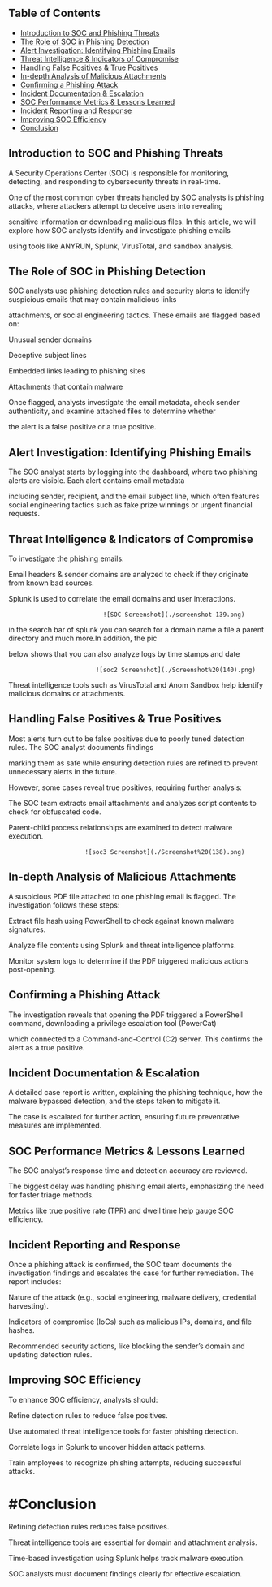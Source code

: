 ## Table of Contents
- [Introduction to SOC and Phishing Threats](#introduction-to-soc-and-phishing-threats)
- [The Role of SOC in Phishing Detection](#the-role-of-soc-in-phishing-detection)
- [Alert Investigation: Identifying Phishing Emails](#alert-investigation-identifying-phishing-emails)
- [Threat Intelligence & Indicators of Compromise](#threat-intelligence--indicators-of-compromise)
- [Handling False Positives & True Positives](#handling-false-positives--true-positives)
- [In-depth Analysis of Malicious Attachments](#in-depth-analysis-of-malicious-attachments)
- [Confirming a Phishing Attack](#confirming-a-phishing-attack)
- [Incident Documentation & Escalation](#incident-documentation--escalation)
- [SOC Performance Metrics & Lessons Learned](#soc-performance-metrics--lessons-learned)
- [Incident Reporting and Response](#incident-reporting-and-response)
- [Improving SOC Efficiency](#improving-soc-efficiency)
- [Conclusion](#conclusion)



## Introduction to SOC and Phishing Threats

A Security Operations Center (SOC) is responsible for monitoring, detecting, and responding to cybersecurity threats in real-time.

One of the most common cyber threats handled by SOC analysts is phishing attacks, where attackers attempt to deceive users into revealing

sensitive information or downloading malicious files. In this article, we will explore how SOC analysts identify and investigate phishing emails

using tools like ANYRUN, Splunk, VirusTotal, and sandbox analysis.

## The Role of SOC in Phishing Detection

SOC analysts use phishing detection rules and security alerts to identify suspicious emails that may contain malicious links

attachments, or social engineering tactics. These emails are flagged based on:

Unusual sender domains

Deceptive subject lines

Embedded links leading to phishing sites

Attachments that contain malware

Once flagged, analysts investigate the email metadata, check sender authenticity, and examine attached files to determine whether

the alert is a false positive or a true positive.

## Alert Investigation: Identifying Phishing Emails

The SOC analyst starts by logging into the dashboard, where two phishing alerts are visible. Each alert contains email metadata

including sender, recipient, and the email subject line, which often features social engineering tactics such as fake prize winnings or urgent financial requests.

## Threat Intelligence & Indicators of Compromise

To investigate the phishing emails:

Email headers & sender domains are analyzed to check if they originate from known bad sources.

Splunk is used to correlate the email domains and user interactions.

                          
                              ![SOC Screenshot](./screenshot-139.png)


 in the search bar of splunk you can search for a domain name a file a parent directory and much more.In addition, the pic 
 
 below shows that you can also analyze logs by time stamps and date

                            ![soc2 Screenshot](./Screenshot%20(140).png)
                                
Threat intelligence tools such as VirusTotal and Anom Sandbox help identify malicious domains or attachments.


## Handling False Positives & True Positives

Most alerts turn out to be false positives due to poorly tuned detection rules. The SOC analyst documents findings

marking them as safe while ensuring detection rules are refined to prevent unnecessary alerts in the future.

However, some cases reveal true positives, requiring further analysis:

The SOC team extracts email attachments and analyzes script contents to check for obfuscated code.

Parent-child process relationships are examined to detect malware execution.

                         ![soc3 Screenshot](./Screenshot%20(138).png)

## In-depth Analysis of Malicious Attachments

A suspicious PDF file attached to one phishing email is flagged. The investigation follows these steps:

Extract file hash using PowerShell to check against known malware signatures.

Analyze file contents using Splunk and threat intelligence platforms.

Monitor system logs to determine if the PDF triggered malicious actions post-opening.

## Confirming a Phishing Attack

The investigation reveals that opening the PDF triggered a PowerShell command, downloading a privilege escalation tool (PowerCat)

which connected to a Command-and-Control (C2) server. This confirms the alert as a true positive.

## Incident Documentation & Escalation

A detailed case report is written, explaining the phishing technique, how the malware bypassed detection, and the steps taken to mitigate it.

The case is escalated for further action, ensuring future preventative measures are implemented.

## SOC Performance Metrics & Lessons Learned

The SOC analyst’s response time and detection accuracy are reviewed.

The biggest delay was handling phishing email alerts, emphasizing the need for faster triage methods.

Metrics like true positive rate (TPR) and dwell time help gauge SOC efficiency.

## Incident Reporting and Response

Once a phishing attack is confirmed, the SOC team documents the investigation findings and escalates the case for further remediation. The report includes:

Nature of the attack (e.g., social engineering, malware delivery, credential harvesting).

Indicators of compromise (IoCs) such as malicious IPs, domains, and file hashes.

Recommended security actions, like blocking the sender’s domain and updating detection rules.

## Improving SOC Efficiency

To enhance SOC efficiency, analysts should:

Refine detection rules to reduce false positives.

Use automated threat intelligence tools for faster phishing detection.

Correlate logs in Splunk to uncover hidden attack patterns.

Train employees to recognize phishing attempts, reducing successful attacks.

# #Conclusion

Refining detection rules reduces false positives.

Threat intelligence tools are essential for domain and attachment analysis.

Time-based investigation using Splunk helps track malware execution.


SOC analysts must document findings clearly for effective escalation.
